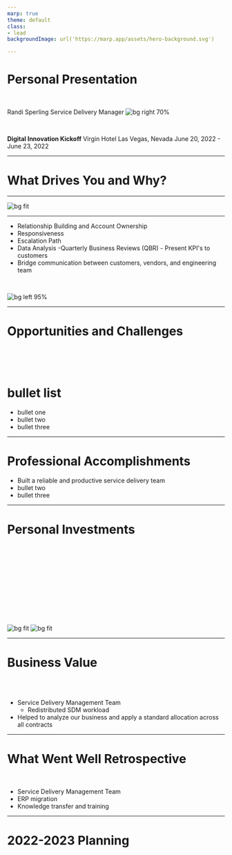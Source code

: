 ```yaml
---
marp: true
theme: default
class:
- lead
backgroundImage: url('https://marp.app/assets/hero-background.svg')

---
```


# Personal Presentation

<br>

Randi Sperling
Service Delivery Manager
![bg right 70%](Randi_headshot.jpg)

<br>

**Digital Innovation Kickoff**
Virgin Hotel 
Las Vegas, Nevada
June 20, 2022 - June 23, 2022

---

<!-- footer: Computacenter 2022 -->
<!-- paginate: true -->

# **What Drives You and Why?**


---

![bg fit](pic-collage1.png)

---

- Relationship Building and Account Ownership
- Responsiveness
- Escalation Path
- Data Analysis
    -Quarterly Business Reviews (QBR)
        - Present KPI's to customers
- Bridge communication between customers, vendors, and engineering team
<br>

![bg left 95%](office-space-paul-lee-wilson.gif)


---

# Opportunities and Challenges
<br>
<br>
<br>

# bullet list

- bullet one
- bullet two
- bullet three


---
# Professional Accomplishments




- Built a reliable and productive service delivery team
- bullet two
- bullet three

---
# Personal Investments
<br>
<br>
<br>
<br>
<br>
<br>
<br>
<br>
<br>
<br>

![bg fit](ted-lasso-quote.jpg)
![bg fit](pic-collage2.png)

---

# Business Value
<br>
<br>

- Service Delivery Management Team
    - Redistributed SDM workload
- Helped to analyze our business and apply a standard allocation across all contracts

---

# What Went Well Retrospective
<br>

- Service Delivery Management Team  
- ERP migration
- Knowledge transfer and training


---

# 2022-2023 Planning
<br>
<br>
<br>
<br>
<br>
<br>
<br>
<br>
<br>
<br>
<br>
